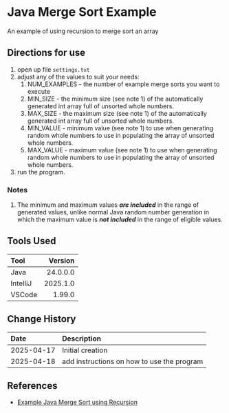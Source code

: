 # Java Merge Sort Example
An example of using recursion to merge sort an array

## Directions for use

1.  open up file `settings.txt`
1.  adjust any of the values to suit your needs:
    1. NUM_EXAMPLES - the number of example merge sorts you want to execute
    1. MIN_SIZE - the minimum size (see note 1) of the automatically generated int array full of unsorted whole numbers.
    1. MAX_SIZE - the maximum size (see note 1) of the automatically generated int array full of unsorted whole numbers.
    1. MIN_VALUE - minimum value (see note 1) to use when generating random whole numbers to use in populating the array of unsorted whole numbers.
    1. MAX_VALUE - maximum value (see note 1) to use when generating random whole numbers to use in populating the array of unsorted whole numbers.
1.  run the program.

### Notes
1. The minimum and maximum values ***are included*** in the range of generated values, unlike normal Java random number generation
in which the maximum value is ***not included*** in the range of eligible values.


## Tools Used

| Tool     |  Version |
|:---------|---------:|
| Java     | 24.0.0.0 |
| IntelliJ | 2025.1.0 |
| VSCode   |   1.99.0 |

## Change History

| Date       | Description                                |
|:-----------|:-------------------------------------------|
| 2025-04-17 | Initial creation                           |
| 2025-04-18 | add instructions on how to use the program |

## References

* [Example Java Merge Sort using Recursion](https://www.geeksforgeeks.org/java-program-for-merge-sort/)
